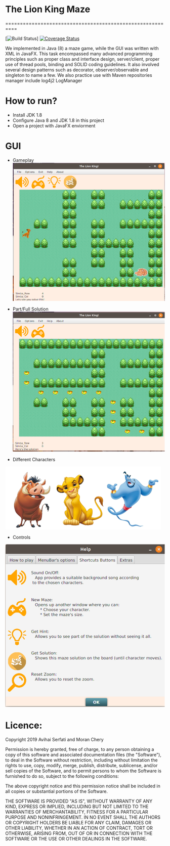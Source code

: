# The Lion King Maze 
==========================================================

[![Build Status](https://travis-ci.org/lemire/JavaFastPFOR.png)]
[![Coverage Status](https://coveralls.io/repos/github/lemire/JavaFastPFOR/badge.svg?branch=master)](https://coveralls.io/github/lemire/JavaFastPFOR?branch=master)

We implemented in Java (8) a maze game, while the GUI was written with XML in JavaFX. This task encompassed many advanced programming principles such as proper class and interface design, server/client, proper use of thread pools, binding and SOLID coding guidelines. It also involved several design patterns such as decorator, observer/observable and singleton to name a few. We also practice use with Maven repositories manager include log4j2 LogManager

# How to run?

* Install JDK 1.8
* Configure Java 8 and JDK 1.8 in this project
* Open a project with JavaFX enviorment


# GUI

* Gameplay
![alt text](https://github.com/Serfati/ATP2019-Project/blob/master/Resources/Images/GUI1.png)

* Part/Full Solution 
![alt text](https://github.com/Serfati/ATP2019-Project/blob/master/Resources/Images/GUI4.png)

* Different Characters

![alt text](https://github.com/Serfati/ATP2019-Project/blob/master/Resources/Images/GUI5.png)

* Controls

![alt text](https://github.com/Serfati/ATP2019-Project/blob/master/Resources/Images/GUI3.png)


Licence:
=============

Copyright 2019 Avihai Serfati and Moran Chery

Permission is hereby granted, free of charge, to any person obtaining a copy of this software and associated documentation files (the "Software"), to deal in the Software without restriction, including without limitation the rights to use, copy, modify, merge, publish, distribute, sublicense, and/or sell copies of the Software, and to permit persons to whom the Software is furnished to do so, subject to the following conditions:

The above copyright notice and this permission notice shall be included in all copies or substantial portions of the Software.

THE SOFTWARE IS PROVIDED "AS IS", WITHOUT WARRANTY OF ANY KIND, EXPRESS OR IMPLIED, INCLUDING BUT NOT LIMITED TO THE WARRANTIES OF MERCHANTABILITY, FITNESS FOR A PARTICULAR PURPOSE AND NONINFRINGEMENT. IN NO EVENT SHALL THE AUTHORS OR COPYRIGHT HOLDERS BE LIABLE FOR ANY CLAIM, DAMAGES OR OTHER LIABILITY, WHETHER IN AN ACTION OF CONTRACT, TORT OR OTHERWISE, ARISING FROM, OUT OF OR IN CONNECTION WITH THE SOFTWARE OR THE USE OR OTHER DEALINGS IN THE SOFTWARE.
